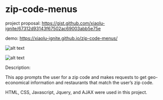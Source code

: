 # zip-code-menus

project proposal:
https://gist.github.com/xiaolu-ignite/67312d93143f67502ac69003abb5e75e

demo: 
https://xiaolu-ignite.github.io/zip-code-menus/


![alt text](https://github.com/sxiaolu86/zip-code-menus/blob/master/screenshot01.png)

![alt text](https://github.com/sxiaolu86/zip-code-menus/blob/master/screenshot02.png)

Description:

This app prompts the user for a zip code and makes requests to get geo-economical information and restaurants that match the user’s zip code.

HTML, CSS, Javascript, Jquery, and AJAX were used in this project.
